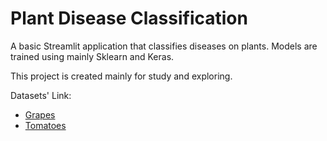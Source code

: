 # Plant Disease Classification
A basic Streamlit application that classifies diseases on plants.
Models are trained using mainly Sklearn and Keras.

This project is created mainly for study and exploring.

Datasets' Link:

- [Grapes](https://drive.google.com/file/d/1QYlqQSzT5QNDUw00Y_RcMLRpRaGc-Qn1/view?usp=sharing)
- [Tomatoes](https://drive.google.com/file/d/1rLjq6NAMsOzh4HevIzYh1afhWhRmws-T/view?usp=sharing)
